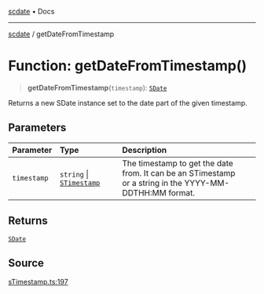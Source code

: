 [scdate](../README.md) • Docs

---

[scdate](../README.md) / getDateFromTimestamp

# Function: getDateFromTimestamp()

> **getDateFromTimestamp**(`timestamp`): [`SDate`](../classes/SDate.md)

Returns a new SDate instance set to the date part of the given timestamp.

## Parameters

| Parameter   | Type                                                 | Description                                                                                                  |
| :---------- | :--------------------------------------------------- | :----------------------------------------------------------------------------------------------------------- |
| `timestamp` | `string` \| [`STimestamp`](../classes/STimestamp.md) | The timestamp to get the date from. It can be an STimestamp<br />or a string in the YYYY-MM-DDTHH:MM format. |

## Returns

[`SDate`](../classes/SDate.md)

## Source

[sTimestamp.ts:197](https://github.com/ericvera/scdate/blob/98b214c4aab6f5cdb39bc8c115252b89b40ce8a7/src/sTimestamp.ts#L197)
